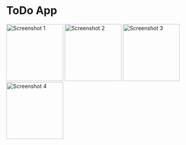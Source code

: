 # ToDo App

<img src="https://github.com/redoncapuni17/ToDo-App/assets/100075800/3a886aae-14ca-4b14-9921-c6f12c5fbd18" alt="Screenshot 1" width="150"/>

<img src="https://github.com/redoncapuni17/ToDo-App/assets/100075800/1ccdcb2f-99f9-4be1-a327-2e215537567a" alt="Screenshot 2" width="150"/>

<img src="https://github.com/redoncapuni17/ToDo-App/assets/100075800/ac585528-f34a-407d-bd9d-6a551f23f3da" alt="Screenshot 3" width="150"/>

<img src="https://github.com/redoncapuni17/ToDo-App/assets/100075800/18767acb-71c5-4317-9c65-d7966155afe1" alt="Screenshot 4" width="150"/>

